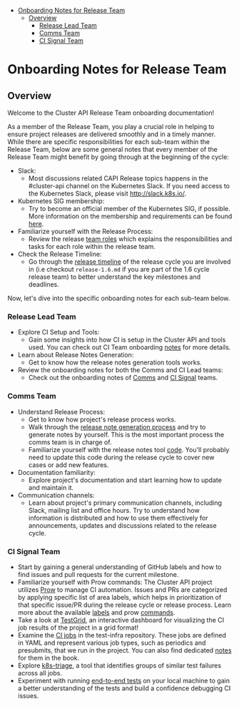<!-- START doctoc generated TOC please keep comment here to allow auto update -->
<!-- DON'T EDIT THIS SECTION, INSTEAD RE-RUN doctoc TO UPDATE -->

- [Onboarding Notes for Release Team](#onboarding-notes-for-release-team)
  - [Overview](#overview)
    - [Release Lead Team](#release-lead-team)
    - [Comms Team](#comms-team)
    - [CI Signal Team](#ci-signal-team)

<!-- END doctoc generated TOC please keep comment here to allow auto update -->

# Onboarding Notes for Release Team

## Overview

Welcome to the Cluster API Release Team onboarding documentation!

As a member of the Release Team, you play a crucial role in helping to ensure project releases
are delivered smoothly and in a timely manner. While there are specific responsibilities for each sub-team within
the Release Team, below are some general notes that every member of the Release Team might benefit by going 
through at the beginning of the cycle:

- Slack:
    - Most discussions related CAPI Release topics happens in the #cluster-api channel on the Kubernetes Slack. If you need access to the Kubernetes Slack, please visit http://slack.k8s.io/.
- Kubernetes SIG membership:
    -  Try to become an official member of the Kubernetes SIG, if possible. More information on the membership and requirements can be found [here](https://github.com/kubernetes-sigs/cluster-api/blob/main/docs/release/release-team.md#cluster-api-release-team-vs-kuberneteskubernetes-sig-membership).
- Familiarize yourself with the Release Process:
    - Review the release [team roles](../release/release-team.md#team-roles) which explains the responsibilities and tasks for each role within the release team.
- Check the Release Timeline:
    - Go through the [release timeline](../release/releases) of the release cycle you are involved in (i.e checkout `release-1.6.md` if you are part of the 1.6 cycle release team) to better understand the key milestones and deadlines.

Now, let's dive into the specific onboarding notes for each sub-team below.

### Release Lead Team

- Explore CI Setup and Tools:
    - Gain some insights into how CI is setup in the Cluster API and tools used. You can check out CI Team onboarding [notes](#ci-signal-team) for more details.
- Learn about Release Notes Generation:
    - Get to know how the release notes generation tools works.
- Review the onboarding notes for both the Comms and CI Lead teams:
    - Check out the onboarding notes of [Comms](#comms-team) and [CI Signal](#ci-signal-team) teams.

### Comms Team

- Understand Release Process: 
    - Get to know how project's release process works.
    - Walk through the [release note generation process](../release/role-handbooks/communications/README.md#create-pr-for-release-notes) and try to generate notes by yourself. This is the most important process the comms team is in charge of.
    - Familiarize yourself with the release notes tool [code](https://github.com/kubernetes-sigs/cluster-api/tree/main/hack/tools/release). You'll probably need to update this code during the release cycle to cover new cases or add new features.
- Documentation familiarity:
    - Explore project's documentation and start learning how to update and maintain it.
- Communication channels:
    - Learn about project's primary communication channels, including Slack, mailing list and office hours. Try to understand how information is distributed and how to use them effectively for announcements, updates and discussions related to the release cycle.

### CI Signal Team

- Start by gaining a general understanding of GitHub labels and how to find issues and pull requests for the current milestone.
- Familiarize yourself with Prow commands: The Cluster API project utilizes [Prow](https://docs.prow.k8s.io/docs/overview/) to manage CI automation. Issues and PRs are categorized by applying specific list of area labels, which helps in prioritization of that specific issue/PR during the release cycle or release process. Learn more about the available [labels](https://github.com/kubernetes/test-infra/blob/master/label_sync/labels.md#labels-that-apply-to-kubernetes-sigscluster-api-for-both-issues-and-prs) and prow [commands](https://prow.k8s.io/command-help).
- Take a look at [TestGrid](https://testgrid.k8s.io/sig-cluster-lifecycle-cluster-api#Summary), an interactive dashboard for visualizing the CI job results of the project in a grid format!
- Examine the [CI jobs](https://github.com/kubernetes/test-infra/tree/master/config/jobs/kubernetes-sigs/cluster-api) in the test-infra repository. These jobs are defined in YAML and represent various job types, such as periodics and presubmits, that we run in the project. You can also find dedicated [notes](https://cluster-api.sigs.k8s.io/contributing#triaging-e2e-test-failures) for them in the book.
- Explore [k8s-triage](https://storage.googleapis.com/k8s-triage/index.html?job=periodic-cluster-api-*), a tool that identifies groups of similar test failures across all jobs.
- Experiment with running [end-to-end tests](https://cluster-api.sigs.k8s.io/developer/core/testing#running-the-end-to-end-tests-locally) on your local machine to gain a better understanding of the tests and build a confidence debugging CI issues.
